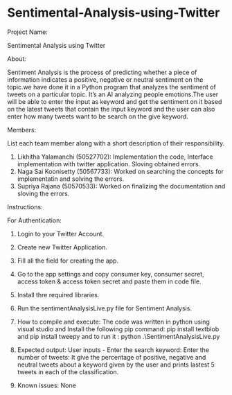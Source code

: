 # Sentimental-Analysis-using-Twitter
Project Name: 

Sentimental Analysis using Twitter

About:

Sentiment Analysis is the process of predicting whether a piece of information indicates a positive, negative or neutral sentiment on the topic.we have done it in a Python program that analyzes the sentiment of tweets on a particular topic. It’s an AI analyzing people emotions.The user will be able to enter the input as keyword and get the sentiment on it based on the latest tweets that contain the input keyword and the user can also enter how many tweets want to be search on the give keyword.

Members:

List each team member along with a short description of their responsibility.

1. Likhitha Yalamanchi (50527702): Implementation the code, Interface implementation with twitter application. Sloving obtained errors.
2. Naga Sai Koonisetty (50567733):  Worked on searching the concepts for implementatin and solving the errors.
3. Supriya Rajana (50570533):  Worked on finalizing the documentation and sloving the errors.

Instructions:


For Authentication:
1.	Login to your Twitter Account. 
2.	Create new Twitter Application.
3.	Fill all the field for creating the app.
4.	Go to the app settings and copy consumer key, consumer secret, access token & access token secret and paste them in code file.
5.	Install thre required libraries.
6.	Run the sentimentAnalysisLive.py file for Sentiment Analysis.


1. How to compile and execute:
The code was written in python using visual studio and Install the following pip command: pip install textblob and pip install tweepy  and to run it :  python .\SentimentAnalysisLive.py


2. Expected output:
User inputs -
Enter the search keyword:
Enter the number of tweets:
It give the percentage of positive, negative and neutral tweets about a keyword given by the user and prints lastest 5 tweets in each of the classification.



3. Known issues:
None










 
